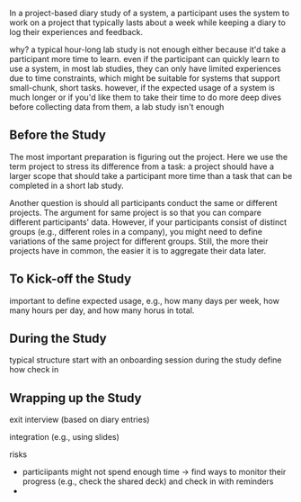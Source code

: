In a project-based diary study of a system, a participant uses the system to work on a project that typically lasts about a week while keeping a diary to log their experiences and feedback.

why?
a typical hour-long lab study is not enough either because it'd take a participant more time to learn.
even if the participant can quickly learn to use a system, in most lab studies, they can only have limited experiences due to time constraints, which might be suitable for systems that support small-chunk, short tasks. however, if the expected usage of a system is much longer or if you'd like them to take their time to do more deep dives before collecting data from them, a lab study isn't enough

## Before the Study
The most important preparation is figuring out the project. Here we use the term project to stress its difference from a task: a project should have a larger scope that should take a participant more time than a task that can be completed in a short lab study.

Another question is should all participants conduct the same or different projects. The argument for same project is so that you can compare different participants' data. However, if your participants consist of distinct groups (e.g., different roles in a company), you might need to define variations of the same project for different groups. Still, the more their projects have in common, the easier it is to aggregate their data later.

## To Kick-off the Study
important to define expected usage, e.g., how many days per week, how many hours per day, and how many horus in total.

## During the Study
typical structure
start with an onboarding session
during the study define how check in


## Wrapping up the Study
exit interview (based on diary entries)

integration (e.g., using slides)

risks
- particiipants might not spend enough time -> find ways to monitor their progress (e.g., check the shared deck) and check in with reminders
- 

